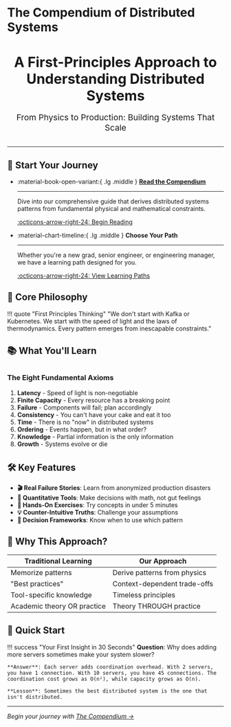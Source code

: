 # The Compendium of Distributed Systems

<div style="text-align: center; margin: 2rem 0;">
    <h2 style="font-size: 2rem; color: var(--md-primary-fg-color); margin-bottom: 1rem;">
        A First-Principles Approach to Understanding Distributed Systems
    </h2>
    <p style="font-size: 1.2rem; color: var(--md-default-fg-color--light);">
        From Physics to Production: Building Systems That Scale
    </p>
</div>

---

## 🚀 Start Your Journey

<div class="grid cards" markdown>

- :material-book-open-variant:{ .lg .middle } **[Read the Compendium](distributed-systems-book.md)**

    ---

    Dive into our comprehensive guide that derives distributed systems patterns from fundamental physical and mathematical constraints.

    [:octicons-arrow-right-24: Begin Reading](distributed-systems-book.md)

- :material-chart-timeline:{ .lg .middle } **Choose Your Path**

    ---

    Whether you're a new grad, senior engineer, or engineering manager, we have a learning path designed for you.

    [:octicons-arrow-right-24: View Learning Paths](distributed-systems-book.md#page-iv-reader-road-map)

</div>

## 🎯 Core Philosophy

!!! quote "First Principles Thinking"
    "We don't start with Kafka or Kubernetes. We start with the speed of light and the laws of thermodynamics. Every pattern emerges from inescapable constraints."
## 📚 What You'll Learn

<div class="axiom-box" style="margin: 2rem 0;">

### The Eight Fundamental Axioms

1. **Latency** - Speed of light is non-negotiable
2. **Finite Capacity** - Every resource has a breaking point
3. **Failure** - Components will fail; plan accordingly
4. **Consistency** - You can't have your cake and eat it too
5. **Time** - There is no "now" in distributed systems
6. **Ordering** - Events happen, but in what order?
7. **Knowledge** - Partial information is the only information
8. **Growth** - Systems evolve or die

</div>

## 🛠️ Key Features

- **🎬 Real Failure Stories**: Learn from anonymized production disasters
- **🧮 Quantitative Tools**: Make decisions with math, not gut feelings
- **🔧 Hands-On Exercises**: Try concepts in under 5 minutes
- **💡 Counter-Intuitive Truths**: Challenge your assumptions
- **🎯 Decision Frameworks**: Know when to use which pattern

## 🌟 Why This Approach?

| Traditional Learning | Our Approach |
|---------------------|--------------|
| Memorize patterns | Derive patterns from physics |
| "Best practices" | Context-dependent trade-offs |
| Tool-specific knowledge | Timeless principles |
| Academic theory OR practice | Theory THROUGH practice |

## 🚦 Quick Start

!!! success "Your First Insight in 30 Seconds"
    **Question**: Why does adding more servers sometimes make your system slower?
    
    **Answer**: Each server adds coordination overhead. With 2 servers, you have 1 connection. With 10 servers, you have 45 connections. The coordination cost grows as O(n²), while capacity grows as O(n).
    
    **Lesson**: Sometimes the best distributed system is the one that isn't distributed.

---

*Begin your journey with [The Compendium →](distributed-systems-book.md)*